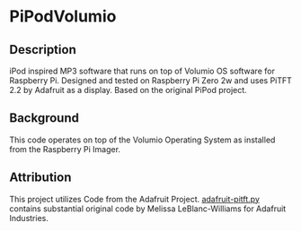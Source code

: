 # PiPodVolumio
## Description
iPod inspired MP3 software that runs on top of Volumio OS software for Raspberry Pi. Designed and tested on Raspberry Pi Zero 2w and uses PiTFT 2.2 by Adafruit as a display. Based on the original PiPod project.
## Background
This code operates on top of the Volumio Operating System as installed from the Raspberry Pi Imager.

[//]: # (In the future, when this project is closer to completion, I plan to include my own full explanation of and install tutorial for the Volumio platform. Online tutorials I have found at this time do not adequately explain the install process I used and thus I cannot guarantee compatibility)

## Attribution
This project utilizes Code from the Adafruit Project. [adafruit-pitft.py](https://github.com/adafruit/Raspberry-Pi-Installer-Script) contains substantial original code by Melissa LeBlanc-Williams for Adafruit Industries. 
